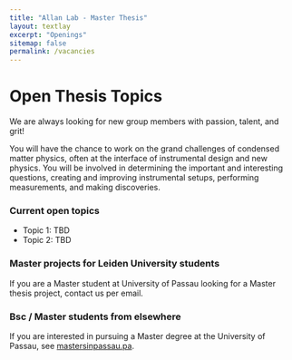 ```yaml
---
title: "Allan Lab - Master Thesis"
layout: textlay
excerpt: "Openings"
sitemap: false
permalink: /vacancies
---
```


# Open Thesis Topics


We are always looking for new group members with passion, talent, and grit!

You will have the chance to work on the grand challenges of condensed matter physics, often at the interface of instrumental design and new physics. You will be involved in determining the important and interesting questions, creating and improving instrumental setups, performing measurements, and making discoveries.

### Current open topics

- Topic 1: TBD
- Topic 2: TBD


### Master projects for Leiden University students
If you are a Master student at University of Passau looking for a Master thesis project, contact us per email.

### Bsc / Master students from elsewhere
If you are interested in pursuing a Master degree at the University of Passau, see [mastersinpassau.pa](https://www.uni-passau.de/en/masters-degrees/).


<!--<figure>-->
<!--<img src="{{ site.url }}{{ site.baseurl }}/images/picpic/Gallery/DSC_0696.jpg" width="95%">-->
<!--</figure>-->
